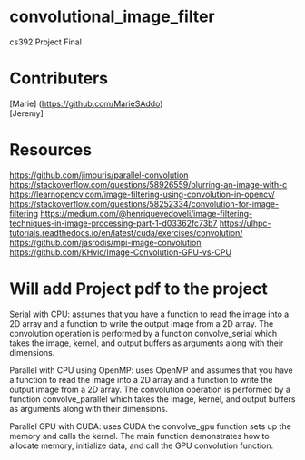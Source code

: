 # convolutional_image_filter
cs392 Project Final

# Contributers
[Marie] (https://github.com/MarieSAddo)\
[Jeremy] 


# Resources
https://github.com/jimouris/parallel-convolution
https://stackoverflow.com/questions/58926559/blurring-an-image-with-c
https://learnopencv.com/image-filtering-using-convolution-in-opencv/
https://stackoverflow.com/questions/58252334/convolution-for-image-filtering
https://medium.com/@henriquevedoveli/image-filtering-techniques-in-image-processing-part-1-d03362fc73b7
https://ulhpc-tutorials.readthedocs.io/en/latest/cuda/exercises/convolution/
https://github.com/jasrodis/mpi-image-convolution
https://github.com/KHvic/Image-Convolution-GPU-vs-CPU

# Will add Project pdf to the project 

Serial with CPU: assumes that you have a function to read the image 
into a 2D array and a function to write the output image from a 2D array. The 
convolution operation is performed by a function convolve_serial which 
takes the 
image, kernel, and output buffers as arguments along with their 
dimensions.

Parallel with CPU using OpenMP: uses OpenMP and assumes that you have a 
function to read the image into a 2D array and a function to write the output image 
from a 2D array. The convolution operation is performed by a function 
convolve_parallel which takes the image, kernel, and output buffers as 
arguments along with their dimensions.

Parallel GPU with CUDA: uses CUDA the convolve_gpu function sets up the 
memory and calls the kernel. The main function demonstrates how to 
allocate memory, initialize data, and call the GPU convolution function.
